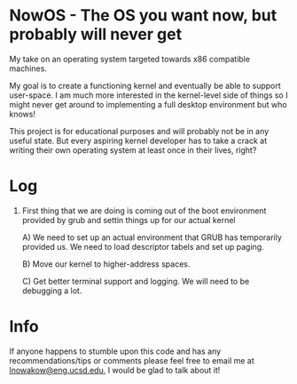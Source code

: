 # NowOS - The OS you want now, but probably will never get
My take on an operating system targeted towards x86 compatible machines. 

My goal is to create a functioning kernel and eventually be able to support user-space. I am much more interested in the kernel-level side of things so I might never get around to implementing a full desktop environment but who knows! 

This project is for educational purposes and will probably not be in any useful state. But every aspiring kernel developer has to take a crack at writing their own operating system at least once in their lives, right?

# Log
1) First thing that we are doing is coming out of the boot environment provided by grub and settin things up for
our actual kernel
      
      A) We need to set up an actual environment that GRUB has temporarily provided us. We need to load descriptor tabels
      and set up paging. 
      
      B) Move our kernel to higher-address spaces. 
      
      C) Get better terminal support and logging. We will need to be debugging a lot. 

# Info
If anyone happens to stumble upon this code and has any recommendations/tips or comments please feel free to email me at lnowakow@eng.ucsd.edu, I would be glad to talk about it! 
